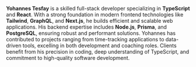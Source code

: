**Yohannes Tesfay** is a skilled full-stack developer specializing in **TypeScript** and **React**. With a strong foundation in modern frontend technologies like **Tailwind**, **GraphQL**, and **Next.js**, he builds efficient and scalable web applications. His backend expertise includes **Node.js**, **Prisma**, and **PostgreSQL**, ensuring robust and performant solutions. Yohannes has contributed to projects ranging from time-tracking applications to data-driven tools, excelling in both development and coaching roles. Clients benefit from his precision in coding, deep understanding of TypeScript, and commitment to high-quality software development.

